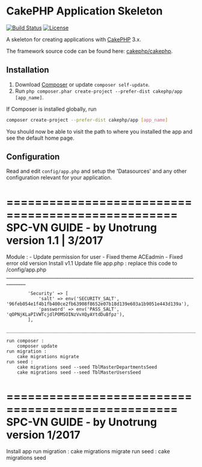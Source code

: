 # CakePHP Application Skeleton

[![Build Status](https://img.shields.io/travis/cakephp/app/master.svg?style=flat-square)](https://travis-ci.org/cakephp/app)
[![License](https://img.shields.io/packagist/l/cakephp/app.svg?style=flat-square)](https://packagist.org/packages/cakephp/app)

A skeleton for creating applications with [CakePHP](http://cakephp.org) 3.x.

The framework source code can be found here: [cakephp/cakephp](https://github.com/cakephp/cakephp).

## Installation

1. Download [Composer](http://getcomposer.org/doc/00-intro.md) or update `composer self-update`.
2. Run `php composer.phar create-project --prefer-dist cakephp/app [app_name]`.

If Composer is installed globally, run
```bash
composer create-project --prefer-dist cakephp/app [app_name]
```

You should now be able to visit the path to where you installed the app and see the default home page.

## Configuration

Read and edit `config/app.php` and setup the 'Datasources' and any other
configuration relevant for your application.

==================================================
SPC-VN GUIDE - by Unotrung
version 1.1 | 3/2017
==================================================
Module : 
	- Update permission for user
	- Fixed theme ACEadmin
	- Fixed error old version
Install v1.1
	Update file app.php : 
		replace this code to /config/app.php
		______________________________________________________________________________________
		
			'Security' => [
		        'salt' => env('SECURITY_SALT', '96feb054e1f4b1fb400ce2fb63908f8652e07b18d139e603a1b9051e443d139a'),
		        'password' => env('PASS_SALT', 'qOPNjKLaPIVWTcjdlPOMSOINzVvXQyAYtdDuBfpz'),
	    	],
	    ______________________________________________________________________________________

	run composer : 
		composer update
	run migration : 
		cake migrations migrate
	run seed :
		cake migrations seed --seed TblMasterDepartmentsSeed
		cake migrations seed --seed TblMasterUsersSeed



==================================================
SPC-VN GUIDE - by Unotrung
version 1/2017
==================================================
Install app
	run migration : 
		cake migrations migrate
	run seed :
		cake migrations seed



